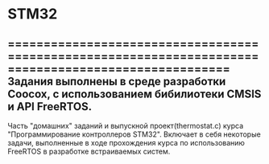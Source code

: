 # STM32
=====================================================================================================
Задания выполнены в среде разработки Coocox, с использованием бибилиотеки CMSIS и API FreeRTOS.
-----------------------------------------------------------------------------------------------------
Часть "домашних" заданий и выпускной проект(thermostat.c) курса "Программирование контроллеров STM32".
Включает в себя некоторые задачи, выполненные в ходе прохождения курса по использованию FreeRTOS в разработке встраиваемых систем.

